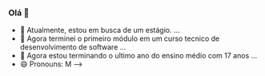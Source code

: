 ### Olá 👋


- 🔭 Atualmente, estou em busca de um estágio. ...
- 🌱 Agora terminei o primeiro módulo em um curso tecnico de desenvolvimento de software ...
- 💬 Agora estou terminando o ultimo ano do ensino médio com 17 anos ...
- 😄 Pronouns: M
-->
